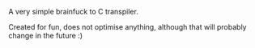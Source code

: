 A very simple brainfuck to C transpiler.

Created for fun, does not optimise anything, although that will probably change in the future :)

